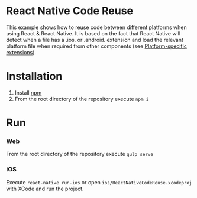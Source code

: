 React Native Code Reuse
=======================
This example shows how to reuse code between different platforms when using React & React Native. It is based on the fact that React Native will detect when a file has a .ios. or .android. extension and load the relevant platform file when required from other components (see [Platform-specific extensions](https://facebook.github.io/react-native/docs/platform-specific-code.html#platform-specific-extensions)).

Installation
============
1. Install [npm](https://www.npmjs.com/)
2. From the root directory of the repository execute ```npm i```

Run
===

### Web
From the root directory of the repository execute ```gulp serve```

### iOS
Execute ```react-native run-ios``` or open ```ios/ReactNativeCodeReuse.xcodeproj``` with XCode and run the project.